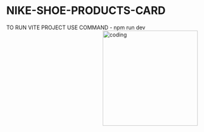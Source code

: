 # NIKE-SHOE-PRODUCTS-CARD
TO RUN VITE PROJECT USE COMMAND - npm run dev
<img align="right" alt="coding" width="250" src="https://i.pinimg.com/originals/e8/f4/53/e8f453469a3ec97ecd354df465d73913.gif">
